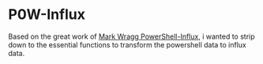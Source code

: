 # P0W-Influx

Based on the great work of [Mark Wragg PowerShell-Influx](https://github.com/markwragg/PowerShell-Influx), i wanted to strip down to the essential functions to transform the powershell data to influx data.


